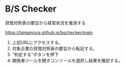 # B/S Checker
貸借対照表の要旨から経営状況を推測する

https://taigamiura.github.io/bschecker/main
1. 上記URLにアクセスする。
2. 対象企業の貸借対照表の要旨から転記する。
3. "判定する"ボタンを押下
4. 開発者ツールを開きコンソールを選択し結果を確認する。
